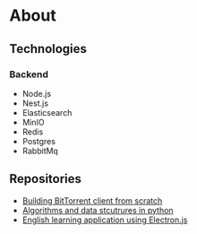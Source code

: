 # About

## Technologies
### Backend
- Node.js
- Nest.js
- Elasticsearch
- MinIO
- Redis
- Postgres
- RabbitMq

## Repositories
-  [Building BitTorrent client from scratch](https://github.com/pavelmarkov/torrent-client)
-  [Algorithms and data stcutrures in python](https://github.com/pavelmarkov/algorithms-and-data-structures)
-  [English learning application using Electron.js](https://github.com/pavelmarkov/english-learning-app)
